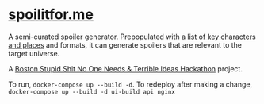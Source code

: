 [spoilitfor.me](spoilitfor.me)
=============

A semi-curated spoiler generator. Prepopulated with a [list of key characters and places](api/app/media) and formats, it can generate spoilers that are relevant to the target universe.

A [Boston Stupid Shit No One Needs & Terrible Ideas Hackathon](https://bostonstupidhackathon.com/) project.

To run, `docker-compose up --build -d`. To redeploy after making a change, `docker-compose up --build -d ui-build api nginx`